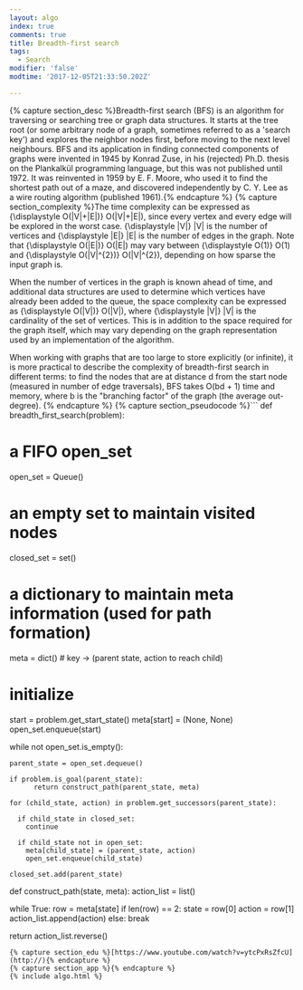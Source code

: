 ```yaml
---
layout: algo
index: true
comments: true
title: Breadth-first search
tags:
  - Search
modifier: 'false'
modtime: '2017-12-05T21:33:50.202Z'

---
```

{% capture section_desc %}Breadth-first search (BFS) is an algorithm for traversing or searching tree or graph data structures. It starts at the tree root (or some arbitrary node of a graph, sometimes referred to as a 'search key') and explores the neighbor nodes first, before moving to the next level neighbours.
BFS and its application in finding connected components of graphs were invented in 1945 by Konrad Zuse, in his (rejected) Ph.D. thesis on the Plankalkül programming language, but this was not published until 1972. It was reinvented in 1959 by E. F. Moore, who used it to find the shortest path out of a maze, and discovered independently by C. Y. Lee as a wire routing algorithm (published 1961).{% endcapture %}
{% capture section_complexity %}The time complexity can be expressed as {\displaystyle O(|V|+|E|)} O(|V|+|E|), since every vertex and every edge will be explored in the worst case. {\displaystyle |V|} |V| is the number of vertices and {\displaystyle |E|} |E| is the number of edges in the graph. Note that {\displaystyle O(|E|)} O(|E|) may vary between {\displaystyle O(1)} O(1) and {\displaystyle O(|V|^{2})} O(|V|^{2}), depending on how sparse the input graph is.

When the number of vertices in the graph is known ahead of time, and additional data structures are used to determine which vertices have already been added to the queue, the space complexity can be expressed as {\displaystyle O(|V|)} O(|V|), where {\displaystyle |V|} |V| is the cardinality of the set of vertices. This is in addition to the space required for the graph itself, which may vary depending on the graph representation used by an implementation of the algorithm.

When working with graphs that are too large to store explicitly (or infinite), it is more practical to describe the complexity of breadth-first search in different terms: to find the nodes that are at distance d from the start node (measured in number of edge traversals), BFS takes O(bd + 1) time and memory, where b is the "branching factor" of the graph (the average out-degree).
{% endcapture %}
{% capture section_pseudocode %}```
def breadth_first_search(problem):

  # a FIFO open_set
  open_set = Queue()
  # an empty set to maintain visited nodes
  closed_set = set()
  # a dictionary to maintain meta information (used for path formation)
  meta = dict()  # key -> (parent state, action to reach child)

  # initialize
  start = problem.get_start_state()
  meta[start] = (None, None)
  open_set.enqueue(start)

  while not open_set.is_empty():

    parent_state = open_set.dequeue()

    if problem.is_goal(parent_state):
          return construct_path(parent_state, meta)

    for (child_state, action) in problem.get_successors(parent_state):

      if child_state in closed_set:
        continue

      if child_state not in open_set:
        meta[child_state] = (parent_state, action)
        open_set.enqueue(child_state)

    closed_set.add(parent_state)


def construct_path(state, meta):
  action_list = list()
  
  while True:
    row = meta[state]
    if len(row) == 2:
      state = row[0]
      action = row[1]
      action_list.append(action)
    else:
      break
  
  return action_list.reverse()
```{% endcapture %}
{% capture section_edu %}[https://www.youtube.com/watch?v=ytcPxRsZfcU](http://){% endcapture %}
{% capture section_app %}{% endcapture %}
{% include algo.html %}